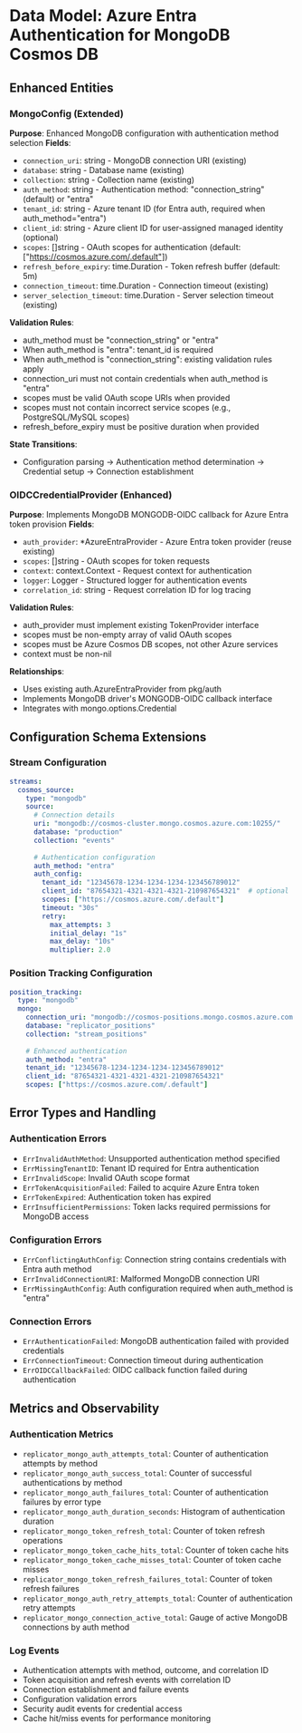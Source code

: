 # Data Model: Azure Entra Authentication for MongoDB Cosmos DB

## Enhanced Entities

### MongoConfig (Extended)
**Purpose**: Enhanced MongoDB configuration with authentication method selection
**Fields**:
- `connection_uri`: string - MongoDB connection URI (existing)
- `database`: string - Database name (existing)
- `collection`: string - Collection name (existing)
- `auth_method`: string - Authentication method: "connection_string" (default) or "entra"
- `tenant_id`: string - Azure tenant ID (for Entra auth, required when auth_method="entra")
- `client_id`: string - Azure client ID for user-assigned managed identity (optional)
- `scopes`: []string - OAuth scopes for authentication (default: ["https://cosmos.azure.com/.default"])
- `refresh_before_expiry`: time.Duration - Token refresh buffer (default: 5m)
- `connection_timeout`: time.Duration - Connection timeout (existing)
- `server_selection_timeout`: time.Duration - Server selection timeout (existing)

**Validation Rules**:
- auth_method must be "connection_string" or "entra"
- When auth_method is "entra": tenant_id is required
- When auth_method is "connection_string": existing validation rules apply
- connection_uri must not contain credentials when auth_method is "entra"
- scopes must be valid OAuth scope URIs when provided
- scopes must not contain incorrect service scopes (e.g., PostgreSQL/MySQL scopes)
- refresh_before_expiry must be positive duration when provided

**State Transitions**:
- Configuration parsing → Authentication method determination → Credential setup → Connection establishment

### OIDCCredentialProvider (Enhanced)
**Purpose**: Implements MongoDB MONGODB-OIDC callback for Azure Entra token provision
**Fields**:
- `auth_provider`: *AzureEntraProvider - Azure Entra token provider (reuse existing)
- `scopes`: []string - OAuth scopes for token requests
- `context`: context.Context - Request context for authentication
- `logger`: Logger - Structured logger for authentication events
- `correlation_id`: string - Request correlation ID for log tracing

**Validation Rules**:
- auth_provider must implement existing TokenProvider interface
- scopes must be non-empty array of valid OAuth scopes
- scopes must be Azure Cosmos DB scopes, not other Azure services
- context must be non-nil

**Relationships**:
- Uses existing auth.AzureEntraProvider from pkg/auth
- Implements MongoDB driver's MONGODB-OIDC callback interface
- Integrates with mongo.options.Credential

## Configuration Schema Extensions

### Stream Configuration
```yaml
streams:
  cosmos_source:
    type: "mongodb"
    source:
      # Connection details
      uri: "mongodb://cosmos-cluster.mongo.cosmos.azure.com:10255/"
      database: "production"
      collection: "events"
      
      # Authentication configuration
      auth_method: "entra"
      auth_config:
        tenant_id: "12345678-1234-1234-1234-123456789012"
        client_id: "87654321-4321-4321-4321-210987654321"  # optional
        scopes: ["https://cosmos.azure.com/.default"]
        timeout: "30s"
        retry:
          max_attempts: 3
          initial_delay: "1s"
          max_delay: "10s"
          multiplier: 2.0
```

### Position Tracking Configuration
```yaml
position_tracking:
  type: "mongodb"
  mongo:
    connection_uri: "mongodb://cosmos-positions.mongo.cosmos.azure.com:10255/"
    database: "replicator_positions"
    collection: "stream_positions"
    
    # Enhanced authentication
    auth_method: "entra"
    tenant_id: "12345678-1234-1234-1234-123456789012"
    client_id: "87654321-4321-4321-4321-210987654321"
    scopes: ["https://cosmos.azure.com/.default"]
```

## Error Types and Handling

### Authentication Errors
- `ErrInvalidAuthMethod`: Unsupported authentication method specified
- `ErrMissingTenantID`: Tenant ID required for Entra authentication
- `ErrInvalidScope`: Invalid OAuth scope format
- `ErrTokenAcquisitionFailed`: Failed to acquire Azure Entra token
- `ErrTokenExpired`: Authentication token has expired
- `ErrInsufficientPermissions`: Token lacks required permissions for MongoDB access

### Configuration Errors
- `ErrConflictingAuthConfig`: Connection string contains credentials with Entra auth method
- `ErrInvalidConnectionURI`: Malformed MongoDB connection URI
- `ErrMissingAuthConfig`: Auth configuration required when auth_method is "entra"

### Connection Errors
- `ErrAuthenticationFailed`: MongoDB authentication failed with provided credentials
- `ErrConnectionTimeout`: Connection timeout during authentication
- `ErrOIDCCallbackFailed`: OIDC callback function failed during authentication

## Metrics and Observability

### Authentication Metrics
- `replicator_mongo_auth_attempts_total`: Counter of authentication attempts by method
- `replicator_mongo_auth_success_total`: Counter of successful authentications by method
- `replicator_mongo_auth_failures_total`: Counter of authentication failures by error type
- `replicator_mongo_auth_duration_seconds`: Histogram of authentication duration
- `replicator_mongo_token_refresh_total`: Counter of token refresh operations
- `replicator_mongo_token_cache_hits_total`: Counter of token cache hits
- `replicator_mongo_token_cache_misses_total`: Counter of token cache misses
- `replicator_mongo_token_refresh_failures_total`: Counter of token refresh failures
- `replicator_mongo_auth_retry_attempts_total`: Counter of authentication retry attempts
- `replicator_mongo_connection_active_total`: Gauge of active MongoDB connections by auth method

### Log Events
- Authentication attempts with method, outcome, and correlation ID
- Token acquisition and refresh events with correlation ID
- Connection establishment and failure events
- Configuration validation errors
- Security audit events for credential access
- Cache hit/miss events for performance monitoring